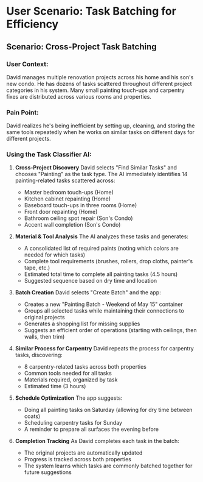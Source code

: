 # User Scenario: Task Batching for Efficiency

## Scenario: Cross-Project Task Batching

### User Context:
David manages multiple renovation projects across his home and his son's new condo. He has dozens of tasks scattered throughout different project categories in his system. Many small painting touch-ups and carpentry fixes are distributed across various rooms and properties.

### Pain Point:
David realizes he's being inefficient by setting up, cleaning, and storing the same tools repeatedly when he works on similar tasks on different days for different projects.

### Using the Task Classifier AI:

1. **Cross-Project Discovery**
   David selects "Find Similar Tasks" and chooses "Painting" as the task type. The AI immediately identifies 14 painting-related tasks scattered across:
   - Master bedroom touch-ups (Home)
   - Kitchen cabinet repainting (Home)
   - Baseboard touch-ups in three rooms (Home)
   - Front door repainting (Home)
   - Bathroom ceiling spot repair (Son's Condo)
   - Accent wall completion (Son's Condo)

2. **Material & Tool Analysis**
   The AI analyzes these tasks and generates:
   - A consolidated list of required paints (noting which colors are needed for which tasks)
   - Complete tool requirements (brushes, rollers, drop cloths, painter's tape, etc.)
   - Estimated total time to complete all painting tasks (4.5 hours)
   - Suggested sequence based on dry time and location

3. **Batch Creation**
   David selects "Create Batch" and the app:
   - Creates a new "Painting Batch - Weekend of May 15" container
   - Groups all selected tasks while maintaining their connections to original projects
   - Generates a shopping list for missing supplies
   - Suggests an efficient order of operations (starting with ceilings, then walls, then trim)

4. **Similar Process for Carpentry**
   David repeats the process for carpentry tasks, discovering:
   - 8 carpentry-related tasks across both properties
   - Common tools needed for all tasks
   - Materials required, organized by task
   - Estimated time (3 hours)

5. **Schedule Optimization**
   The app suggests:
   - Doing all painting tasks on Saturday (allowing for dry time between coats)
   - Scheduling carpentry tasks for Sunday
   - A reminder to prepare all surfaces the evening before

6. **Completion Tracking**
   As David completes each task in the batch:
   - The original projects are automatically updated
   - Progress is tracked across both properties
   - The system learns which tasks are commonly batched together for future suggestions
